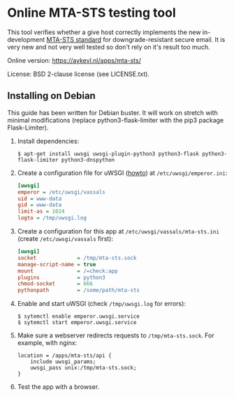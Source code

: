 # Online MTA-STS testing tool

This tool verifies whether a give host correctly implements the new
in-development <a href="https://github.com/mrisher/smtp-sts">MTA-STS
standard</a> for downgrade-resistant secure email. It is very new and not very
well tested so don't rely on it's result too much.

Online version: https://aykevl.nl/apps/mta-sts/

License: BSD 2-clause license (see LICENSE.txt).

## Installing on Debian

This guide has been written for Debian buster. It will work on stretch with
minimal modifications (replace python3-flask-limiter with the pip3 package
Flask-Limiter).

 1. Install dependencies:

        $ apt-get install uwsgi uwsgi-plugin-python3 python3-flask python3-flask-limiter python3-dnspython

 2. Create a configuration file for uWSGI
    ([howto](https://uwsgi-docs.readthedocs.io/en/latest/WSGIquickstart.html))
    at `/etc/uwsgi/emperor.ini`:

    ```ini
    [uwsgi]
    emperor = /etc/uwsgi/vassals
    uid = www-data
    gid = www-data
    limit-as = 1024
    logto = /tmp/uwsgi.log
    ```

 3. Create a configuration for this app at `/etc/uwsgi/vassals/mta-sts.ini`
    (create `/etc/uwsgi/vassals` first):

    ```ini
    [uwsgi]
    socket             = /tmp/mta-sts.sock
    manage-script-name = true
    mount              = /=check:app
    plugins            = python3
    chmod-socket       = 666
    pythonpath         = /some/path/mta-sts
    ```

 4. Enable and start uWSGI (check `/tmp/uwsgi.log` for errors):

        $ sytemctl enable emperor.uwsgi.service
        $ sytemctl start emperor.uwsgi.service

 5. Make sure a webserver redirects requests to `/tmp/mta-sts.sock`. For
    example, with nginx:

    ```nginx
    location = /apps/mta-sts/api {
        include uwsgi_params;
        uwsgi_pass unix:/tmp/mta-sts.sock;
    }
    ```

 6. Test the app with a browser.
